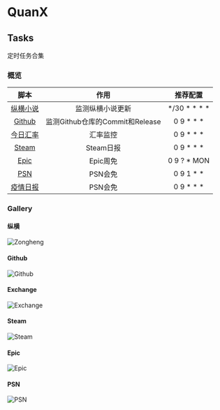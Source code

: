# QuanX
## Tasks
定时任务合集

### 概览

|                             脚本                             |              作用               |   推荐配置   |
| :----------------------------------------------------------: | :-----------------------------: | :----------: |
| [纵横小说](https://raw.githubusercontent.com/Peng-YM/QuanX/master/Tasks/zongheng.js) |        监测纵横小说更新         | */30 * * * * |
| [Github](https://raw.githubusercontent.com/Peng-YM/QuanX/master/Tasks/github.js) | 监测Github仓库的Commit和Release |  0 9 * * *   |
| [今日汇率](https://raw.githubusercontent.com/Peng-YM/QuanX/master/Tasks/exchange.js) | 汇率监控 |  0 9 * * *   |
| [Steam](https://raw.githubusercontent.com/Peng-YM/QuanX/master/Tasks/steam.js) | Steam日报 | 0 9 * * * |
| [Epic](https://raw.githubusercontent.com/Peng-YM/QuanX/master/Tasks/epic.js) | Epic周免 | 0 9 ? * MON |
| [PSN](https://raw.githubusercontent.com/Peng-YM/QuanX/master/Tasks/psn.js) | PSN会免 | 0 9 1 * * |
| [疫情日报](https://raw.githubusercontent.com/Peng-YM/QuanX/master/Tasks/nCov.js) | PSN会免 | 0 9 * * * |

### Gallery

#### 纵横

![Zongheng](demos/zongheng.JPG)


#### Github

![Github](demos/github.JPG)

#### Exchange

![Exchange](demos/exchange.JPG)

#### Steam

![Steam](demos/steam.JPG)

#### Epic
![Epic](demos/epic.JPG)

#### PSN
![PSN](demos/psn.JPG)